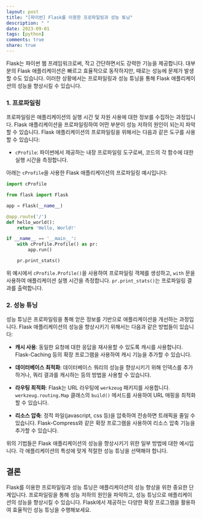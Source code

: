 ```yaml
---
layout: post
title: "[파이썬] Flask를 이용한 프로파일링과 성능 튜닝"
description: " "
date: 2023-09-01
tags: [python]
comments: true
share: true
---
```


Flask는 파이썬 웹 프레임워크로써, 작고 간단하면서도 강력한 기능을 제공합니다. 대부분의 Flask 애플리케이션은 빠르고 효율적으로 동작하지만, 때로는 성능에 문제가 발생할 수도 있습니다. 이러한 상황에서는 프로파일링과 성능 튜닝을 통해 Flask 애플리케이션의 성능을 향상시킬 수 있습니다.

### 1. 프로파일링

프로파일링은 애플리케이션의 실행 시간 및 자원 사용에 대한 정보를 수집하는 과정입니다. Flask 애플리케이션을 프로파일링하여 어떤 부분이 성능 저하의 원인이 되는지 파악할 수 있습니다. Flask 애플리케이션의 프로파일링을 위해서는 다음과 같은 도구를 사용할 수 있습니다:

- `cProfile`: 파이썬에서 제공하는 내장 프로파일링 도구로써, 코드의 각 함수에 대한 실행 시간을 측정합니다.

아래는 `cProfile`을 사용한 Flask 애플리케이션의 프로파일링 예시입니다:

```python
import cProfile

from flask import Flask

app = Flask(__name__)

@app.route('/')
def hello_world():
    return 'Hello, World!'

if __name__ == '__main__':
    with cProfile.Profile() as pr:
        app.run()

    pr.print_stats()
```

위 예시에서 `cProfile.Profile()`을 사용하여 프로파일링 객체를 생성하고, `with` 문을 사용하여 애플리케이션 실행 시간을 측정합니다. `pr.print_stats()`는 프로파일링 결과를 출력합니다.

### 2. 성능 튜닝

성능 튜닝은 프로파일링을 통해 얻은 정보를 기반으로 애플리케이션을 개선하는 과정입니다. Flask 애플리케이션의 성능을 향상시키기 위해서는 다음과 같은 방법들이 있습니다:

- **캐시 사용**: 동일한 요청에 대한 응답을 재사용할 수 있도록 캐시를 사용합니다. Flask-Caching 등의 확장 프로그램을 사용하여 캐시 기능을 추가할 수 있습니다.

- **데이터베이스 최적화**: 데이터베이스 쿼리의 성능을 향상시키기 위해 인덱스를 추가하거나, 쿼리 결과를 캐시하는 등의 방법을 사용할 수 있습니다.

- **라우팅 최적화**: Flask는 URL 라우팅에 `werkzeug` 패키지를 사용합니다. `werkzeug.routing.Map` 클래스의 `build()` 메서드를 사용하여 URL 매핑을 최적화할 수 있습니다.

- **리소스 압축**: 정적 파일(javascript, css 등)을 압축하여 전송하면 트래픽을 줄일 수 있습니다. Flask-Compress와 같은 확장 프로그램을 사용하여 리소스 압축 기능을 추가할 수 있습니다.

위의 기법들은 Flask 애플리케이션의 성능을 향상시키기 위한 일부 방법에 대한 예시입니다. 각 애플리케이션의 특성에 맞게 적절한 성능 튜닝을 선택해야 합니다.

## 결론

Flask를 이용한 프로파일링과 성능 튜닝은 애플리케이션의 성능 향상을 위한 중요한 단계입니다. 프로파일링을 통해 성능 저하의 원인을 파악하고, 성능 튜닝으로 애플리케이션의 성능을 향상시킬 수 있습니다. Flask에서 제공하는 다양한 확장 프로그램을 활용하여 효율적인 성능 튜닝을 수행해보세요.